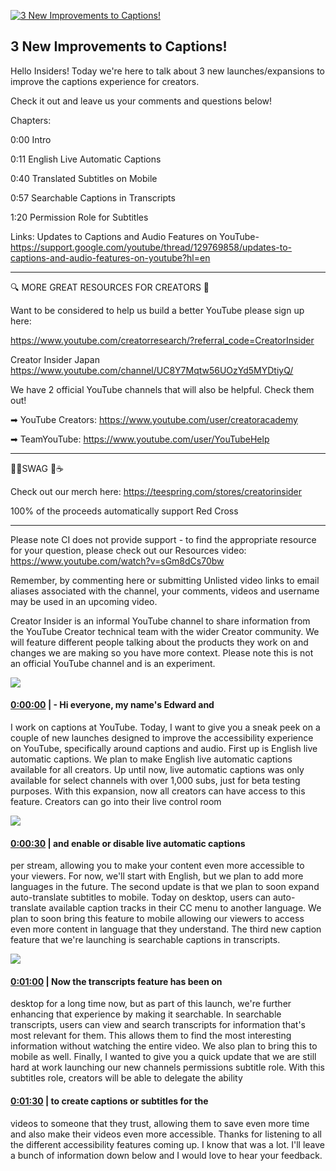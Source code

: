 [![3 New Improvements to Captions!](https://i.ytimg.com/vi/SOllDRg0LV4/maxresdefault.jpg)](https://www.youtube.com/watch?v=SOllDRg0LV4)

## 3 New Improvements to Captions!

Hello Insiders! Today we're here to talk about 3 new launches/expansions to improve the captions experience for creators.



Check it out and leave us your comments and questions below!



Chapters:

0:00 Intro

0:11 English Live Automatic Captions

0:40 Translated Subtitles on Mobile

0:57 Searchable Captions in Transcripts

1:20 Permission Role for Subtitles



Links: Updates to Captions and Audio Features on YouTube- https://support.google.com/youtube/thread/129769858/updates-to-captions-and-audio-features-on-youtube?hl=en



-------------------------------------------



🔍 MORE GREAT RESOURCES FOR CREATORS 🔎



Want to be considered to help us build a better YouTube please sign up here: 

https://www.youtube.com/creatorresearch/?referral_code=CreatorInsider



Creator Insider Japan https://www.youtube.com/channel/UC8Y7Mqtw56UOzYd5MYDtiyQ/



We have 2 official YouTube channels that will also be helpful. Check them out! 



➡ YouTube Creators: https://www.youtube.com/user/creatoracademy



➡ TeamYouTube: https://www.youtube.com/user/YouTubeHelp



-------------------------------------------



👕👚SWAG 🎽☕



Check out our merch here: https://teespring.com/stores/creatorinsider



100% of the proceeds automatically support Red Cross



-------------------------------------------

Please note CI does not provide support - to find the appropriate resource for your question, please check out our Resources video: https://www.youtube.com/watch?v=sGm8dCs70bw



Remember, by commenting here or submitting Unlisted video links to email aliases associated with the channel, your comments, videos and username may be used in an upcoming video.



Creator Insider is an informal YouTube channel to share information from the YouTube Creator technical team with the wider Creator community. We will feature different people talking about the products they work on and changes we are making so you have more context. Please note this is not an official YouTube channel and is an experiment.



![](https://i.ytimg.com/vi/SOllDRg0LV4/maxres1.jpg)



#### [0:00:00](https://www.youtube.com/watch?v=SOllDRg0LV4&t=0) |  - Hi everyone, my name's Edward and

I work on captions at YouTube. Today, I want to give you a sneak peek on a couple of new launches designed to improve the accessibility experience on YouTube, specifically around captions and audio. First up is English live automatic captions. We plan to make English live automatic captions available for all creators. Up until now, live automatic captions was only available for select channels with over 1,000 subs, just for beta testing purposes. With this expansion, now all creators can have access to this feature. Creators can go into their live control room  

![](https://i.ytimg.com/vi/SOllDRg0LV4/maxres2.jpg)



#### [0:00:30](https://www.youtube.com/watch?v=SOllDRg0LV4&t=30) |  and enable or disable live automatic captions

per stream, allowing you to make your content even more accessible to your viewers. For now, we'll start with English, but we plan to add more languages in the future. The second update is that we plan to soon expand auto-translate subtitles to mobile. Today on desktop, users can auto-translate available caption tracks in their CC menu to another language. We plan to soon bring this feature to mobile allowing our viewers to access even more content in language that they understand. The third new caption feature that we're launching is searchable captions in transcripts.  

![](https://i.ytimg.com/vi/SOllDRg0LV4/maxres3.jpg)



#### [0:01:00](https://www.youtube.com/watch?v=SOllDRg0LV4&t=60) |  Now the transcripts feature has been on

desktop for a long time now, but as part of this launch, we're further enhancing that experience by making it searchable. In searchable transcripts, users can view and search transcripts for information that's most relevant for them. This allows them to find the most interesting information without watching the entire video. We also plan to bring this to mobile as well. Finally, I wanted to give you a quick update that we are still hard at work launching our new channels permissions subtitle role. With this subtitles role, creators will be able to delegate the ability  

#### [0:01:30](https://www.youtube.com/watch?v=SOllDRg0LV4&t=90) |  to create captions or subtitles for the

videos to someone that they trust, allowing them to save even more time and also make their videos even more accessible. Thanks for listening to all the different accessibility features coming up. I know that was a lot. I'll leave a bunch of information down below and I would love to hear your feedback.  